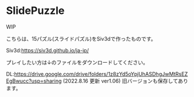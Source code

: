 # SlidePuzzle
WIP

こちらは、15パズル(スライドパズル)をSiv3dで作ったものです。

Siv3d:https://siv3d.github.io/ja-jp/

プレイしたい方は↓のファイルをダウンロードしてください。

DL:https://drive.google.com/drive/folders/1z8zYd5oYpjUhASDhgJwMtRsEZEgBwucc?usp=sharing
(2022.8.16 更新 ver1.06)
旧バージョンも保存してあります。
